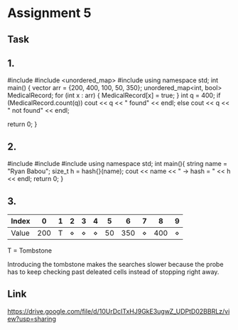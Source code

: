 # Assignment 5
## Task
## 1.
#include <iostream>
#include <unordered_map>
#include <vector>
using namespace std;
int main() {
vector<int> arr = {200, 400, 100, 50, 350};
unordered_map<int, bool> MedicalRecord;
for (int x : arr) {
MedicalRecord[x] = true;
}
int q = 400;
if (MedicalRecord.count(q))
cout << q << " found" << endl;
else
cout << q << " not found" << endl;

return 0;
}
## 2.
#include <iostream>
#include <string>
#include <functional>
using namespace std;
int main(){
string name = "Ryan Babou";
size_t h = hash<string>{}(name); 
cout << name << " -> hash = " << h << endl;
return 0;
}
## 3.

| Index | 0   | 1   | 2   | 3   | 4   | 5   | 6   | 7   | 8   | 9   |
|-------|-----|-----|-----|-----|-----|-----|-----|-----|-----|-----|
| Value | 200 | T   | ⋄   | ⋄   | ⋄   | 50  | 350 | ⋄   | 400 | ⋄   |

T = Tombstone

Introducing the tombstone makes the searches slower because the probe has to keep checking past deleated cells instead of stopping right away.

## Link 
https://drive.google.com/file/d/10UrDcITxHJ9GkE3ugwZ_UDPtD02BBRLz/view?usp=sharing
